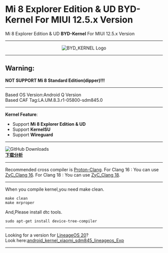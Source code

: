 # Mi 8 Explorer Edition & UD BYD-Kernel For MIUI 12.5.x Version
 Mi 8 Explorer Edition & UD **BYD-Kernel** For MIUI 12.5.x Version
 ***  
   
<div align="center">
<img src="https://raw.githubusercontent.com/Coconutat/android_kernel_xiaomi_sdm845_exp/misc/ascii-text-art.png" alt="BYD_KERNEL Logo"> 
</div>
  
 ***
 ## Warning:  
 **NOT SUPPORT Mi 8 Standard Edition(dipper)!!!**    
 ***
 Based OS Version:Android Q Version  
 Based CAF Tag:LA.UM.8.3.r1-05800-sdm845.0   
 ***
 **Kernel Feature**:  
   + Support **Mi 8 Explorer Edition & UD**  
   + Support **KernelSU**  
   + Support **Wireguard**    
 ***
![GitHub Downloads](https://img.shields.io/github/downloads/Coconutat/android_kernel_xiaomi_sdm845_exp/total?labelColor=%2300CED1&color=%23FF8C00)  
**[下载分析](https://gra.caldis.me/?url=https://github.com/Coconutat/android_kernel_xiaomi_sdm845_byd_exp)**  
 ***  
 Recommended cross compiler is [Proton-Clang](https://github.com/kdrag0n/proton-clang).
 For Clang 16 : You can use [ZyC_Clang 16](https://github.com/ZyCromerZ/Clang/releases/tag/16.0.6-20231003-release).
 For Clang 18 : You can use [ZyC_Clang 18](https://github.com/ZyCromerZ/Clang/releases/).
 ***  
 When you compile kernel,you need make clean.
 ```
 make clean  
 make mrproper  
 ```
 And,Please install dtc tools.
 ```
 sudo apt-get install device-tree-compiler
 ```
 ***  
 Looking for a version for [LineageOS 20](https://lineageos.org/)?  
 Look here:[android_kernel_xiaomi_sdm845_lineageos_Exp](https://github.com/Coconutat/android_kernel_xiaomi_sdm845_lineageos_Exp)  
 ***
